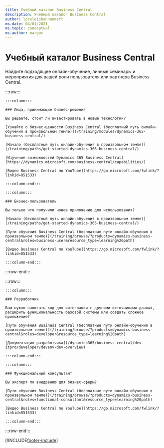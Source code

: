 ```yaml
---
title: Учебный каталог Business Central
description: Учебный каталог Business Central
author: loreleishannonmsft
ms.date: 04/01/2021
ms.topic: conceptual
ms.author: margoc
---
```


# <a name="business-central-learning-catalog"></a><a name="business-central-learning-catalog"></a><a name="business-central-learning-catalog"></a>Учебный каталог Business Central

Найдите подходящее онлайн-обучение, личные семинары и мероприятия для вашей роли пользователя или партнера Business Central.

:::row:::

    :::column:::

    ### Лица, принимающие бизнес-решения

    Вы решаете, стоит ли инвестировать в новые технологии? 

    [Узнайте о бизнес-ценности Business Central (бесплатный путь онлайн-обучения в произвольном темпе)](/training/modules/dynamics-365-business-central/)

    [Начало (бесплатный путь онлайн-обучения в произвольном темпе)](/training/paths/get-started-dynamics-365-business-central/)

    [Изучение возможностей Dynamics 365 Business Central](https://dynamics.microsoft.com/business-central/capabilities/)

    [Видео Business Central по YouTube](https://go.microsoft.com/fwlink/?linkid=851533)

    :::column-end:::

    :::column:::

    ### Бизнес-пользователь

    Вы только что получили новое приложение для использования? 

    [Начало (бесплатный путь онлайн-обучения в произвольном темпе)](/training/paths/get-started-dynamics-365-business-central/)

    [Пути обучения Business Central (бесплатные пути онлайн-обучения в произвольном темпе)](/training/browse/?products=dynamics-business-central&roles=business-user&resource_type=learning%20path)

    [Видео Business Central по YouTube](https://go.microsoft.com/fwlink/?linkid=851533)

    :::column-end:::

:::row-end:::

:::row:::

    :::column:::

    ### Разработчик

    Вам нужно написать код для интеграции с другими источниками данных, расширить функциональность базовой системы или создать сложное приложение?

    [Пути обучения Business Central (бесплатные пути онлайн-обучения в произвольном темпе)](/training/browse/?products=dynamics-business-central&roles=developer&resource_type=learning%20path)

    [Документация разработчика](/dynamics365/business-central/dev-itpro/developer/devenv-dev-overview)

    :::column-end:::

    :::column:::

    ### Функциональный консультант
    
    Вы эксперт по внедрению для бизнес-сферы? 

    [Пути обучения Business Central (бесплатные пути онлайн-обучения в произвольном темпе)](/training/browse/?products=dynamics-business-central&roles=functional-consultant&resource_type=learning%20path)

    [Видео Business Central по YouTube](https://go.microsoft.com/fwlink/?linkid=851533)

    :::column-end:::

:::row-end:::


[!INCLUDE[footer-include](../includes/footer-banner.md)]
